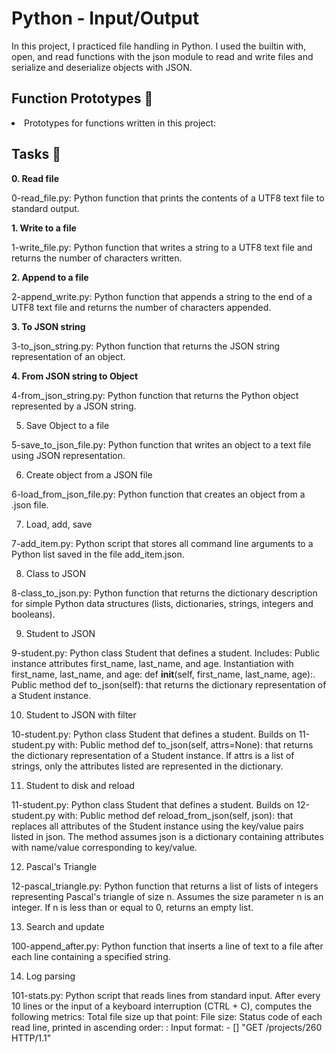 <h1>Python - Input/Output</h1>
<p>In this project, I practiced file handling in Python. I used the builtin with, open, and read functions with the json module to read and write files and serialize and deserialize objects with JSON.</p>

<h2>Function Prototypes 💾</h2>
<li>Prototypes for functions written in this project:</li>

<h2>Tasks 📃</h2>
<strong>0. Read file</strong>

0-read_file.py: Python function that prints the contents of a UTF8 text file to standard output.

<strong>1. Write to a file</strong>

1-write_file.py: Python function that writes a string to a UTF8 text file and returns the number of characters written.

<strong>2. Append to a file</strong>

2-append_write.py: Python function that appends a string to the end of a UTF8 text file and returns the number of characters appended.

<strong>3. To JSON string</strong>

3-to_json_string.py: Python function that returns the JSON string representation of an object.

<strong>4. From JSON string to Object</strong>

4-from_json_string.py: Python function that returns the Python object represented by a JSON string.

5. Save Object to a file

5-save_to_json_file.py: Python function that writes an object to a text file using JSON representation.

6. Create object from a JSON file

6-load_from_json_file.py: Python function that creates an object from a .json file.

7. Load, add, save

7-add_item.py: Python script that stores all command line arguments to a Python list saved in the file add_item.json.

8. Class to JSON

8-class_to_json.py: Python function that returns the dictionary description for simple Python data structures (lists, dictionaries, strings, integers and booleans).

9. Student to JSON

9-student.py: Python class Student that defines a student. Includes:
Public instance attributes first_name, last_name, and age.
Instantiation with first_name, last_name, and age: def __init__(self, first_name, last_name, age):.
Public method def to_json(self): that returns the dictionary representation of a Student instance.

10. Student to JSON with filter

10-student.py: Python class Student that defines a student. Builds on 11-student.py with:
Public method def to_json(self, attrs=None): that returns the dictionary representation of a Student instance.
If attrs is a list of strings, only the attributes listed are represented in the dictionary.

11. Student to disk and reload

11-student.py: Python class Student that defines a student. Builds on 12-student.py with:
Public method def reload_from_json(self, json): that replaces all attributes of the Student instance using the key/value pairs listed in json.
The method assumes json is a dictionary containing attributes with name/value corresponding to key/value.

12. Pascal's Triangle

12-pascal_triangle.py: Python function that returns a list of lists of integers representing Pascal's triangle of size n.
Assumes the size parameter n is an integer.
If n is less than or equal to 0, returns an empty list.

13. Search and update

100-append_after.py: Python function that inserts a line of text to a file after each line containing a specified string.

14. Log parsing

101-stats.py: Python script that reads lines from standard input. After every 10 lines or the input of a keyboard interruption (CTRL + C), computes the following metrics:
Total file size up that point: File size: <total size>
Status code of each read line, printed in ascending order: <status code>: <number>
Input format: <IP Address> - [<date>] "GET /projects/260 HTTP/1.1" <status code> <file size>
